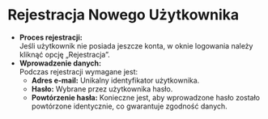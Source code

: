 # Rejestracja Nowego Użytkownika

* **Proces rejestracji:**\
  Jeśli użytkownik nie posiada jeszcze konta, w oknie logowania należy kliknąć opcję „Rejestracja”.
* **Wprowadzenie danych:**\
  Podczas rejestracji wymagane jest:
  * **Adres e-mail:** Unikalny identyfikator użytkownika.
  * **Hasło:** Wybrane przez użytkownika hasło.
  * **Powtórzenie hasła:** Konieczne jest, aby wprowadzone hasło zostało powtórzone identycznie, co gwarantuje zgodność danych.
